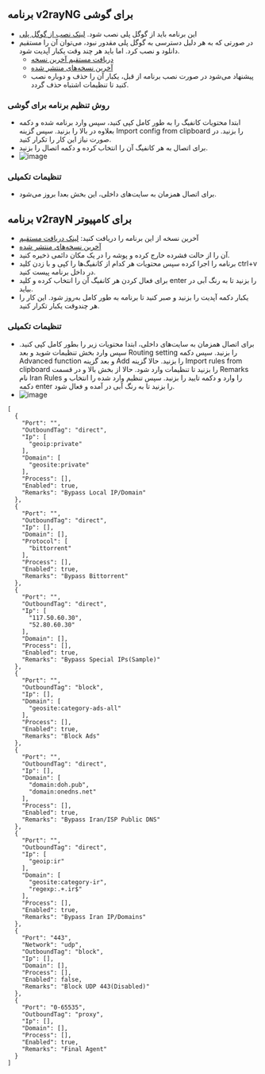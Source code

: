 
## برنامه v2rayNG برای گوشی
- این برنامه باید از گوگل پلی نصب شود. [لینک نصب از گوگل پلی](https://play.google.com/store/apps/details?id=com.v2ray.ang)
- در صورتی که به هر دلیل دسترسی به گوگل پلی مقدور نبود، می‌توان آن را مستقیم دانلود و نصب کرد. اما باید هر چند وقت یکبار آپدیت شود.
    - [دریافت مستقیم آخرین نسخه](https://github.com/2dust/v2rayNG/releases/download/1.9.16/v2rayNG_1.9.16_arm64-v8a.apk)  
    - [آخرین نسخه‌های منتشر شده](https://github.com/2dust/v2rayNG/releases)
    - پیشنهاد می‌شود در صورت نصب برنامه از قبل، یکبار آن را حذف و دوباره نصب کنید تا تنظیمات اشتباه حذف گردد.


### روش تنظیم برنامه برای گوشی
- ابتدا محتویات کانفیگ را به طور کامل کپی کنید، سپس وارد برنامه شده و دکمه بعلاوه در بالا را بزنید. سپس گزینه Import config from clipboard را بزنید. در صورت نیاز این کار را تکرار کنید.
- برای اتصال به هر کانفیگ آن را انتخاب کرده و دکمه اتصال را بزنید.
- ![image](https://github.com/user-attachments/assets/4115fd84-1e60-46e4-953e-1a45eb873d7e)



### تنظیمات تکمیلی
- برای اتصال همزمان به سایت‌های داخلی، این بخش بعدا بروز می‌شود.



## برنامه v2rayN برای کامپیوتر
- آخرین نسخه از این برنامه را دریافت کنید: [لینک دریافت مستقیم](https://github.com/2dust/v2rayN/releases/download/7.1.3/v2rayN-windows-64-With-Core.zip)
- [آخرین نسخه‌های منتشر شده](https://github.com/2dust/v2rayN/releases)
- آن را از حالت فشرده خارج کرده و پوشه را در یک مکان دائمی ذخیره کنید.
- برنامه را اجرا کرده سپس محتویات هر کدام از کانفیگ‌ها را کپی و با زدن کلید ctrl+v در داخل برنامه پیست کنید.
- برای فعال کردن هر کانفیگ آن را انتخاب کرده و کلید enter‌ را بزنید تا به رنگ آبی در بیاید.
- یکبار دکمه آپدیت را بزنید و صبر کنید تا برنامه به طور کامل به‌روز شود. این کار را هر چندوقت یکبار تکرار کنید.


### تنظیمات تکمیلی
- برای اتصال همزمان به سایت‌های داخلی، ابتدا محتویات زیر را بطور کامل کپی کنید. سپس وارد بخش تنظیمات شوید و بعد Routing setting را بزنید. سپس دکمه Advanced function و بعد گزینه Add را بزنید. حالا گزینه Import rules from clipboard را بزنید تا تنظیمات وارد شود. حالا از بخش بالا و در قسمت Remarks نام Iran Rules را وارد و دکمه تایید را بزنید. سپس تنظیم وارد شده را انتخاب و دکمه enter را بزنید تا به رنگ آبی در آمده و فعال شود.
- ![image](https://github.com/user-attachments/assets/ad360543-b182-4e3a-8254-c1531a28a00c)


```
[
  {
    "Port": "",
    "OutboundTag": "direct",
    "Ip": [
      "geoip:private"
    ],
    "Domain": [
      "geosite:private"
    ],
    "Process": [],
    "Enabled": true,
    "Remarks": "Bypass Local IP/Domain"
  },
  {
    "Port": "",
    "OutboundTag": "direct",
    "Ip": [],
    "Domain": [],
    "Protocol": [
      "bittorrent"
    ],
    "Process": [],
    "Enabled": true,
    "Remarks": "Bypass Bittorrent"
  },
  {
    "Port": "",
    "OutboundTag": "direct",
    "Ip": [
      "117.50.60.30",
      "52.80.60.30"
    ],
    "Domain": [],
    "Process": [],
    "Enabled": true,
    "Remarks": "Bypass Special IPs(Sample)"
  },
  {
    "Port": "",
    "OutboundTag": "block",
    "Ip": [],
    "Domain": [
      "geosite:category-ads-all"
    ],
    "Process": [],
    "Enabled": true,
    "Remarks": "Block Ads"
  },
  {
    "Port": "",
    "OutboundTag": "direct",
    "Ip": [],
    "Domain": [
      "domain:doh.pub",
      "domain:onedns.net"
    ],
    "Process": [],
    "Enabled": true,
    "Remarks": "Bypass Iran/ISP Public DNS"
  },
  {
    "Port": "",
    "OutboundTag": "direct",
    "Ip": [
      "geoip:ir"
    ],
    "Domain": [
	  "geosite:category-ir",
      "regexp:.+.ir$"
    ],
    "Process": [],
    "Enabled": true,
    "Remarks": "Bypass Iran IP/Domains"
  },
  {
    "Port": "443",
    "Network": "udp",
    "OutboundTag": "block",
    "Ip": [],
    "Domain": [],
    "Process": [],
    "Enabled": false,
    "Remarks": "Block UDP 443(Disabled)"
  },
  {
    "Port": "0-65535",
    "OutboundTag": "proxy",
    "Ip": [],
    "Domain": [],
    "Process": [],
    "Enabled": true,
    "Remarks": "Final Agent"
  }
]
  ```
  


